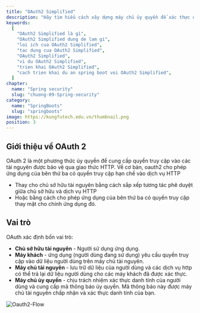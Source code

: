 ```yaml
---
title: "OAuth2 Simplified"
description: "Hãy tìm hiểu cách xây dựng máy chủ ủy quyền để xác thực danh tính của bạn nhằm cung cấp access_token , bạn có thể sử dụng máy chủ này để yêu cầu dữ liệu từ máy chủ tài nguyên .."
keywords:
  [
    "OAuth2 Simplified là gì",
    "OAuth2 Simplified dung de lam gi",
    "loi ich cua OAuth2 Simplified",
    "tac dung cua OAuth2 Simplified",
    "OAuth2 Simplified",
    "vi du OAuth2 Simplified",
    "trien khai OAuth2 Simplified",
    "cach trien khai du an spring boot voi OAuth2 Simplified",
  ]
chapter:
  name: "Spring security"
  slug: "chuong-09-Spring-security"
category:
  name: "SpringBoots"
  slug: "springboots"
image: https://kungfutech.edu.vn/thumbnail.png
position: 3
---
```


## Giới thiệu về OAuth 2

OAuth 2 là một phương thức ủy quyền để cung cấp quyền truy cập vào các tài nguyên được bảo vệ qua giao thức HTTP. Về cơ bản, oauth2 cho phép ứng dụng của bên thứ ba có quyền truy cập hạn chế vào dịch vụ HTTP

- Thay cho chủ sở hữu tài nguyên bằng cách sắp xếp tương tác phê duyệt giữa chủ sở hữu và dịch vụ HTTP
- Hoặc bằng cách cho phép ứng dụng của bên thứ ba có quyền truy cập thay mặt cho chính ứng dụng đó.

## Vai trò

OAuth xác định bốn vai trò:

- **Chủ sở hữu tài nguyên** - Người sử dụng ứng dụng.
- **Máy khách** - ứng dụng (người dùng đang sử dụng) yêu cầu quyền truy cập vào dữ liệu người dùng trên máy chủ tài nguyên.
- **Máy chủ tài nguyên** - lưu trữ dữ liệu của người dùng và các dịch vụ http có thể trả lại dữ liệu người dùng cho các máy khách đã được xác thực.
- **Máy chủ ủy quyền** - chịu trách nhiệm xác thực danh tính của người dùng và cung cấp mã thông báo ủy quyền. Mã thông báo này được máy chủ tài nguyên chấp nhận và xác thực danh tính của bạn.

![Oauth2-Flow](https://github.com/techmely/hoc-lap-trinh/assets/29374426/3c5f0fed-b48d-4bae-bd6d-caa154d16e08)

